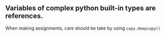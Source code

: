## Variables of complex python built-in types are references.

When making assignments, care should be take by using `copy.deepcopy()`

